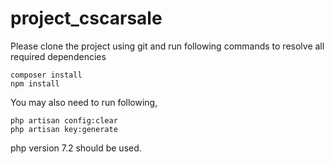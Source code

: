 # project_cscarsale

Please clone the project using git and run following commands to resolve all required dependencies
```
composer install
npm install
```
You may also need to run following,
```
php artisan config:clear
php artisan key:generate
```
php version 7.2 should be used.
